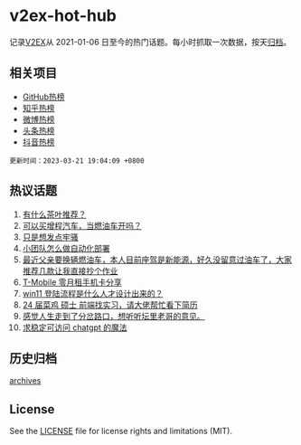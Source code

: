 # v2ex-hot-hub

 记录[V2EX](https://www.v2ex.com/)从 2021-01-06 日至今的热门话题。每小时抓取一次数据，按天[归档](archives)。
 
 ## 相关项目

- [GitHub热榜](https://github.com/snaildev/github-hot-hub)
- [知乎热榜](https://github.com/snaildev/zhihu-hot-hub)
- [微博热榜](https://github.com/snaildev/weibo-hot-hub)
- [头条热榜](https://github.com/snaildev/toutiao-hot-hub)
- [抖音热榜](https://github.com/snaildev/douyin-hot-hub)


 `更新时间：2023-03-21 19:04:09 +0800`

## 热议话题

1. [有什么茶叶推荐？](https://www.v2ex.com/t/925732)
1. [可以买增程汽车，当燃油车开吗？](https://www.v2ex.com/t/925761)
1. [只是想发点牢骚](https://www.v2ex.com/t/925826)
1. [小团队怎么做自动化部署](https://www.v2ex.com/t/925752)
1. [最近父亲要换辆燃油车，本人目前座驾是新能源，好久没留意过油车了，大家推荐几款让我直接抄个作业](https://www.v2ex.com/t/925736)
1. [T-Mobile 零月租手机卡分享](https://www.v2ex.com/t/925836)
1. [win11 登陆流程是什么人才设计出来的？](https://www.v2ex.com/t/925798)
1. [24 届菜鸡 硕士 前端找实习，请大佬帮忙看下简历](https://www.v2ex.com/t/925645)
1. [感觉人生走到了分岔路口，想听听坛里老哥的意见。](https://www.v2ex.com/t/925731)
1. [求稳定可访问 chatgpt 的魔法](https://www.v2ex.com/t/925757)

## 历史归档

[archives](archives)

## License

See the [LICENSE](LICENSE) file for license rights and limitations (MIT).
